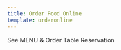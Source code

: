 ```yaml
---
title: Order Food Online
template: orderonline
---
```


<span class="glf-button" data-glf-cuid="50c453a2-d190-4cc1-83dd-d2daae9a31e2" data-glf-ruid="66c5d05f-76ff-468c-9142-d082e559d3b9" > See MENU & Order</span>
<span class="glf-button reservation" data-glf-cuid="50c453a2-d190-4cc1-83dd-d2daae9a31e2" data-glf-ruid="66c5d05f-76ff-468c-9142-d082e559d3b9" data-glf-reservation="true" > Table Reservation</span>
